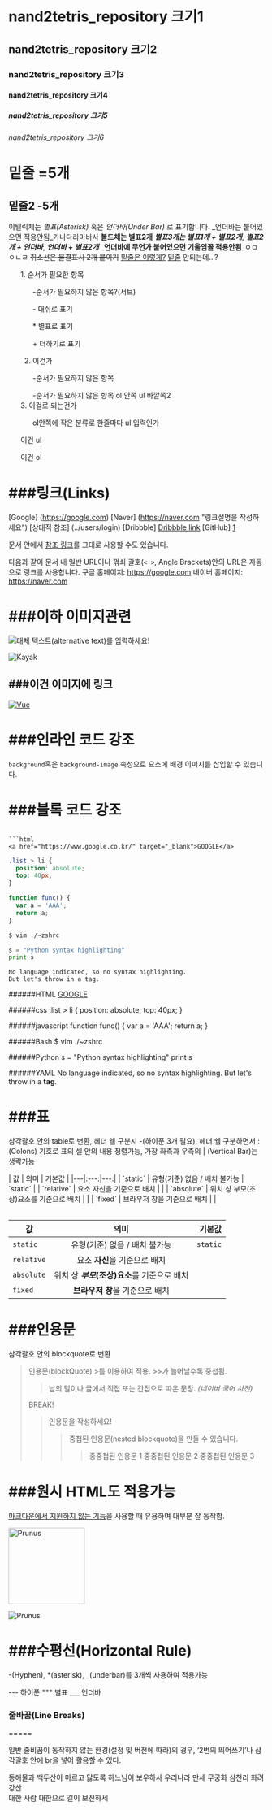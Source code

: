 # nand2tetris_repository 크기1
## nand2tetris_repository 크기2
### nand2tetris_repository 크기3
#### nand2tetris_repository 크기4
##### nand2tetris_repository 크기5
###### nand2tetris_repository 크기6

밑줄 =5개
======
밑줄2 -5개
-----

이텔릭체는 *별표(Asterisk)* 혹은 _언더바(Under Bar)_ 로 표기합니다. 
_언더바는 붙어있으면 적용안됨_가나다라마바사
**볼드체는 별표2개**
***별표3개는 별표1개 + 별표2개***, **_별표2개 + 언더바_**, _**언더바 + 별표2개**_
_**언더바에 무언가 붙어있으면 기울임꼴 적용안됨**_ㅇㅁㅇㄴㄹ
~~취소선은 물결표시 2개 붙이기~~
<u>밑줄은 이렇게?</u> <u>밑줄</u> 안되는데...?

<ol>
1. 순서가 필요한 항목
<ul>-순서가 필요하지 않은 항목?(서브)</ul>
  
  <ul>- 대쉬로 표기</ul>
  <ul>* 별표로 표기</ul>
  <ul>+ 더하기로 표기</ul>

  2. 이건가
  <ul>-순서가 필요하지 않은 항목</ul>
  <ul>-순서가 필요하지 않은 항목 ol 안쪽 ul 바깥쪽2</ul>
  3. 이걸로 되는건가
  <ul>ol안쪽에 작은 분류로 한줄마다 ul 입력인가</ul>
</ol>
<ul>이건 ul</ul>
<ol>이건 ol</ol>


###링크(Links)
=====
[Google] (https://google.com)
[Naver] (https://naver.com "링크설명을 작성하세요")
[상대적 참조] (../users/login)
[Dribbble] [Dribbble link]
[GitHub] [1]

문서 안에서 [참조 링크]를 그대로 사용할 수도 있습니다.

다음과 같이 문서 내 일반 URL이나 꺾쇠 괄호(`< >`, Angle Brackets)안의 URL은 자동으로 링크를 사용합니다.
구글 홈페이지: https://google.com
네이버 홈페이지: <https://naver.com>

[Dribbble link]: https://dribbble.com
[1]: https://github.com
[참조 링크]: https://naver.com "네이버로 이동합니다!"

###이하 이미지관련
=====

![대체 텍스트(alternative text)를 입력하세요!](http://www.gstatic.com/webp/gallery/5.jpg "링크 설명(title)을 작성하세요.")

![Kayak][logo]

[logo]: http://www.gstatic.com/webp/gallery/2.jpg "To go kayaking."

###이건 이미지에 링크
-----
[![Vue](/images/vue.png)](https://kr.vuejs.org/)


###인라인 코드 강조
=====
`background`혹은 `background-image` 속성으로 요소에 배경 이미지를 삽입할 수 있습니다.

###블록 코드 강조
======
```를 세번 입력하고 코드 종류도 적기

```html
<a href="https://www.google.co.kr/" target="_blank">GOOGLE</a>
```

```css
.list > li {
  position: absolute;
  top: 40px;
}
```

```javascript
function func() {
  var a = 'AAA';
  return a;
}
```

```bash
$ vim ./~zshrc
```

```python
s = "Python syntax highlighting"
print s
```

```
No language indicated, so no syntax highlighting. 
But let's throw in a tag.
```
######HTML
<a href="https://www.google.co.kr/" target="_blank">GOOGLE</a>

######css
.list > li {
  position: absolute;
  top: 40px;
}

######javascript
function func() {
  var a = 'AAA';
  return a;
}

######Bash
$ vim ./~zshrc

######Python
s = "Python syntax highlighting"
print s

######YAML
No language indicated, so no syntax highlighting. 
But let's throw in a <b>tag</b>.


###표
======
삼각괄호 안의 table로 변환, 
헤더 쉘 구분시 -(하이푼 3개 필요), 
헤더 쉘 구분하면서 : (Colons) 기호로 표의 셀 안의 내용 정렬가능, 
가장 좌측과 우측의 | (Vertical Bar)는 생략가능
<table> 
  | 값 | 의미 | 기본값 |
|---|:---:|---:|
| `static` | 유형(기준) 없음 / 배치 불가능 | `static` |
| `relative` | 요소 자신을 기준으로 배치 |  |
| `absolute` | 위치 상 부모(조상)요소를 기준으로 배치 |  |
| `fixed` | 브라우저 창을 기준으로 배치 |  |

값 | 의미 | 기본값
---|:---:|---:
`static` | 유형(기준) 없음 / 배치 불가능 | `static`
`relative` | 요소 **자신**을 기준으로 배치 |
`absolute` | 위치 상 **_부모_(조상)요소**를 기준으로 배치 |
`fixed` | **브라우저 창**을 기준으로 배치 |
</table>

###인용문
=====
삼각괄호 안의 blockquote로 변환
<blockquote>
인용문(blockQuote) >를 이용하여 적용. >>가 늘어날수록 중첩됨.

> 남의 말이나 글에서 직접 또는 간접으로 따온 문장.
> _(네이버 국어 사전)_

BREAK!

> 인용문을 작성하세요!
>> 중첩된 인용문(nested blockquote)을 만들 수 있습니다.
>>> 중중첩된 인용문 1
>>> 중중첩된 인용문 2
>>> 중중첩된 인용문 3
</blockquote>

###원시 HTML도 적용가능
=====
<u>마크다운에서 지원하지 않는 기능</u>을 사용할 때 유용하며 대부분 잘 동작함.

<img width="150" src="http://www.gstatic.com/webp/gallery/4.jpg" alt="Prunus" title="A Wild Cherry (Prunus avium) in flower">

![Prunus](http://www.gstatic.com/webp/gallery/4.jpg)

###수평선(Horizontal Rule)
=====

-(Hyphen), *(asterisk), _(underbar)를 3개씩 사용하여 적용가능

--- 하이푼
*** 별표
___ 언더바

### 줄바꿈(Line Breaks)
=====

일반 줄비꿈이 동작하지 않는 환경(설정 및 버전에 따라)의 경우, ‘2번의 띄어쓰기’나 삼각괄호 안에 br을 넣어 활용할 수 있다.

동해물과 백두산이 마르고 닳도록 
하느님이 보우하사 우리나라 만세   <!--띄어쓰기 2번-->
무궁화 삼천리 화려 강산<br>
대한 사람 대한으로 길이 보전하세
